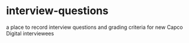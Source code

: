# interview-questions
a place to record interview questions and grading criteria for new Capco Digital interviewees
